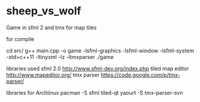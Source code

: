sheep_vs_wolf
=============

Game in sfml 2 and tmx for map tiles


for compile

 cd src/
 g++  main.cpp -o game  -lsfml-graphics -lsfml-window -lsfml-system -std=c++11 -ltinyxml -lz -ltmxparser
 ./game



libraries used
sfml 2.0  	      http://www.sfml-dev.org/index.php
tiled map editor  http://www.mapeditor.org/
tmx parser 		  https://code.google.com/p/tmx-parser/


libraries for Archlinux
  pacman -S sfml tiled-qt
  yaourt -S tmx-parser-svn 
